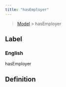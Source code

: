 ```yaml
---
title: "hasEmployer"
---
```


> [Model](../../) > hasEmployer

## Label

### English
hasEmployer


## Definition



    
